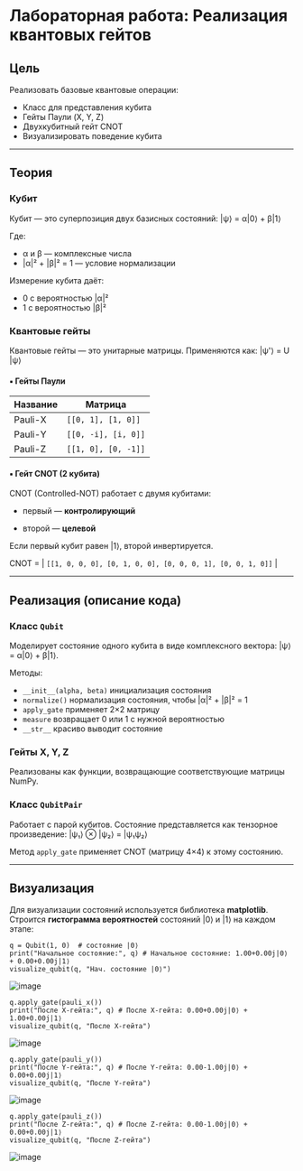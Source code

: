 # Лабораторная работа: Реализация квантовых гейтов

## Цель

Реализовать базовые квантовые операции:
- Класс для представления кубита
- Гейты Паули (X, Y, Z)
- Двухкубитный гейт CNOT
- Визуализировать поведение кубита

---

## Теория

### Кубит

Кубит — это суперпозиция двух базисных состояний: |ψ⟩ = α|0⟩ + β|1⟩

Где:
- α и β — комплексные числа
- |α|² + |β|² = 1 — условие нормализации

Измерение кубита даёт:
- 0 с вероятностью |α|²
- 1 с вероятностью |β|²

### Квантовые гейты

Квантовые гейты — это унитарные матрицы. Применяются как: |ψ'⟩ = U |ψ⟩
#### ▪️ Гейты Паули

| Название | Матрица |
|----------|---------|
| Pauli-X  | `[[0, 1], [1, 0]]` |
| Pauli-Y  | `[[0, -i], [i, 0]]` |
| Pauli-Z  | `[[1, 0], [0, -1]]` |

#### ▪️ Гейт CNOT (2 кубита)

CNOT (Controlled-NOT) работает с двумя кубитами:

- первый — **контролирующий**

- второй — **целевой**

Если первый кубит равен |1⟩, второй инвертируется.

CNOT = | `[[1, 0, 0, 0],
[0, 1, 0, 0],
[0, 0, 0, 1],
[0, 0, 1, 0]]` |

---

## Реализация (описание кода)

### Класс `Qubit`

Моделирует состояние одного кубита в виде комплексного вектора: |ψ⟩ = α|0⟩ + β|1⟩.

Методы:

- `__init__(alpha, beta)` инициализация состояния
- `normalize()` нормализация состояния, чтобы |α|² + |β|² = 1
- `apply_gate` применяет 2×2 матрицу
- `measure` возвращает 0 или 1 с нужной вероятностью
- `__str__` красиво выводит состояние

### Гейты X, Y, Z

Реализованы как функции, возвращающие соответствующие матрицы NumPy.

### Класс `QubitPair`

Работает с парой кубитов. Состояние представляется как тензорное произведение: |ψ₁⟩ ⊗ |ψ₂⟩ = |ψ₁ψ₂⟩

Метод `apply_gate` применяет CNOT (матрицу 4×4) к этому состоянию.

---

## Визуализация

Для визуализации состояний используется библиотека **matplotlib**. Строится **гистограмма вероятностей** состояний |0⟩ и |1⟩ на каждом этапе:

```
q = Qubit(1, 0)  # состояние |0⟩
print("Начальное состояние:", q) # Начальное состояние: 1.00+0.00j|0⟩ + 0.00+0.00j|1⟩
visualize_qubit(q, "Нач. состояние |0⟩")

```

![image](https://github.com/user-attachments/assets/66fc7309-285f-4f50-8453-4a6f59891e41)


```
q.apply_gate(pauli_x())
print("После X-гейта:", q) # После X-гейта: 0.00+0.00j|0⟩ + 1.00+0.00j|1⟩
visualize_qubit(q, "После X-гейта")
```

![image](https://github.com/user-attachments/assets/5a3ba199-1590-4e4a-b7af-ef932e6e4e2f)


```
q.apply_gate(pauli_y())
print("После Y-гейта:", q) # После Y-гейта: 0.00-1.00j|0⟩ + 0.00+0.00j|1⟩
visualize_qubit(q, "После Y-гейта")
```

![image](https://github.com/user-attachments/assets/ff75d8e0-505f-45b2-8e1f-1f094f65d583)


```
q.apply_gate(pauli_z())
print("После Z-гейта:", q) # После Z-гейта: 0.00-1.00j|0⟩ + 0.00+0.00j|1⟩
visualize_qubit(q, "После Z-гейта")
```

![image](https://github.com/user-attachments/assets/252cb929-91c1-43f5-a682-955b4aeddfe0)






